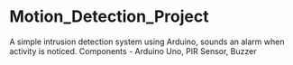 # Motion_Detection_Project
A simple intrusion detection system using Arduino, sounds an alarm when activity is noticed. 
Components - Arduino Uno, PIR Sensor, Buzzer  
